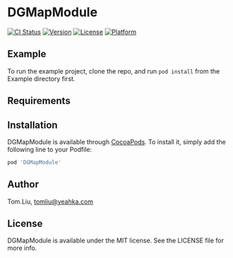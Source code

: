 # DGMapModule

[![CI Status](https://img.shields.io/travis/Tom.Liu/DGMapModule.svg?style=flat)](https://travis-ci.org/Tom.Liu/DGMapModule)
[![Version](https://img.shields.io/cocoapods/v/DGMapModule.svg?style=flat)](https://cocoapods.org/pods/DGMapModule)
[![License](https://img.shields.io/cocoapods/l/DGMapModule.svg?style=flat)](https://cocoapods.org/pods/DGMapModule)
[![Platform](https://img.shields.io/cocoapods/p/DGMapModule.svg?style=flat)](https://cocoapods.org/pods/DGMapModule)

## Example

To run the example project, clone the repo, and run `pod install` from the Example directory first.

## Requirements

## Installation

DGMapModule is available through [CocoaPods](https://cocoapods.org). To install
it, simply add the following line to your Podfile:

```ruby
pod 'DGMapModule'
```

## Author

Tom.Liu, tomliu@yeahka.com

## License

DGMapModule is available under the MIT license. See the LICENSE file for more info.
